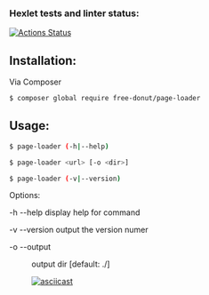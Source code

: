 ### Hexlet tests and linter status:
[![Actions Status](https://github.com/free-donut/php-testing-project-lvl1/workflows/hexlet-check/badge.svg)](https://github.com/free-donut/php-testing-project-lvl1/actions)

## Installation:

Via Composer
``` bash
$ composer global require free-donut/page-loader
``` 

## Usage:

``` bash
$ page-loader (-h|--help)
```
``` bash
$ page-loader <url> [-o <dir>]
```
``` bash
$ page-loader (-v|--version)
```
Options:

  -h --help                 display help for command

  -v --version              output the version numer

  -o --output <dir>         output dir [default: ./]

[![asciicast](https://asciinema.org/a/Bu03L6hAEyTISGbduTn56Pd3K.svg)](https://asciinema.org/a/Bu03L6hAEyTISGbduTn56Pd3K)
